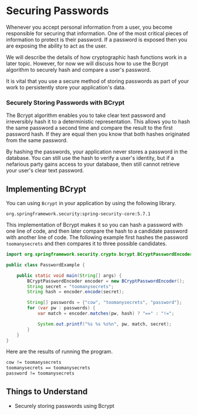 # Securing Passwords

Whenever you accept personal information from a user, you become responsible for securing that information. One of the most critical pieces of information to protect is their password. If a password is exposed then you are exposing the ability to act as the user.

We will describe the details of how cryptographic hash functions work in a later topic. However, for now we will discuss how to use the Bcrypt algorithm to securely hash and compare a user's password.

It is vital that you use a secure method of storing passwords as part of your work to persistently store your application's data.

### Securely Storing Passwords with BCrypt

The Bcrypt algorithm enables you to take clear text password and irreversibly hash it to a deterministic representation. This allows you to hash the same password a second time and compare the result to the first password hash. If they are equal then you know that both hashes originated from the same password.

By hashing the passwords, your application never stores a password in the database. You can still use the hash to verify a user's identity, but if a nefarious party gains access to your database, then still cannot retrieve your user's clear text password.

## Implementing BCrypt

You can using `Bcrypt` in your application by using the following library.

```
org.springframework.security:spring-security-core:5.7.1
```

This implementation of Bcrypt makes it so you can hash a password with one line of code, and then later compare the hash to a candidate password with another line of code. The following example first hashes the password `toomanysecrets` and then compares it to three possible candidates.

```java
import org.springframework.security.crypto.bcrypt.BCryptPasswordEncoder;

public class PasswordExample {

    public static void main(String[] args) {
        BCryptPasswordEncoder encoder = new BCryptPasswordEncoder();
        String secret = "toomanysecrets";
        String hash = encoder.encode(secret);

        String[] passwords = {"cow", "toomanysecrets", "password"};
        for (var pw : passwords) {
            var match = encoder.matches(pw, hash) ? "==" : "!=";

            System.out.printf("%s %s %s%n", pw, match, secret);
        }
    }
}
```

Here are the results of running the program.

```txt
cow != toomanysecrets
toomanysecrets == toomanysecrets
password != toomanysecrets
```

## Things to Understand

- Securely storing passwords using Bcrypt
